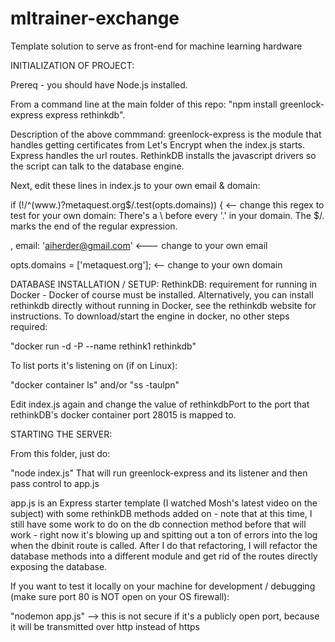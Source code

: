 # mltrainer-exchange
Template solution to serve as front-end for machine learning hardware

INITIALIZATION OF PROJECT:

Prereq - you should have Node.js installed.

From a command line at the main folder of this repo:  "npm install greenlock-express express rethinkdb".

Description of the above commmand:  greenlock-express is the module that handles getting certificates from Let's Encrypt when the index.js starts.  Express handles the url routes.  RethinkDB installs the javascript drivers so the script can talk to the database engine.

Next, edit these lines in index.js to your own email & domain:

if (!/^(www\.)?metaquest\.org$/.test(opts.domains)) {     <-- change this regex to test for your own domain:
     There's a \ before every '.' in your domain.  The $/. marks the end of the regular expression.
     
, email: 'aiherder@gmail.com'    <--- change to your own email

opts.domains = ['metaquest.org'];   <-- change to your own domain

DATABASE INSTALLATION / SETUP:
RethinkDB:  requirement for running in Docker - Docker of course must be installed.
Alternatively, you can install rethinkdb directly without running in Docker, see the rethinkdb website for instructions.
To download/start the engine in docker, no other steps required:  

"docker run -d -P --name rethink1 rethinkdb"

To list ports it's listening on (if on Linux):

"docker container ls"
and/or
"ss -taulpn"

Edit index.js again and change the value of rethinkdbPort to the port that rethinkDB's docker container port 28015 is mapped to.

STARTING THE SERVER:

From this folder, just do:

"node index.js"
That will run greenlock-express and its listener and then pass control to app.js

app.js is an Express starter template (I watched Mosh's latest video on the subject) with some rethinkDB methods added on - note that at this time, I still have some work to do on the db connection method before that will work - right now it's blowing up and spitting out a ton of errors into the log when the dbinit route is called.  After I do that refactoring, I will refactor the database methods into a different module and get rid of the routes directly exposing the database.

If you want to test it locally on your machine for development / debugging (make sure port 80 is NOT open on your OS firewall):

"nodemon app.js"  --> this is not secure if it's a publicly open port, because it will be transmitted over http instead of https


